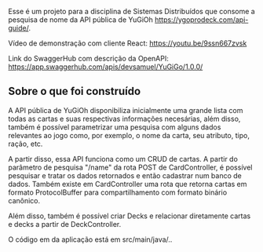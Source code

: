 Esse é um projeto para a disciplina de Sistemas Distribuídos que consome a pesquisa de nome da API
pública de YuGiOh https://ygoprodeck.com/api-guide/.

Vídeo de demonstração com cliente React: https://youtu.be/9ssn667zvsk

Link do SwaggerHub com descrição da OpenAPI: https://app.swaggerhub.com/apis/devsamuel/YuGiGo/1.0.0/

<h2>Sobre o que foi construído</h2>

A API pública de YuGiOh disponibiliza inicialmente uma grande lista com todas as cartas e suas respectivas informações necesárias,
além disso, também é possível parametrizar uma pesquisa com alguns dados relevantes ao jogo como, por exemplo, o nome da carta, seu
atributo, tipo, ração, etc.

A partir disso, essa API funciona como um CRUD de cartas. A partir do parâmetro de pesquisa "/name" da rota POST de CardController,
é possível pesquisar e tratar os dados retornados e então cadastrar num banco de dados. Também existe em CardController uma rota que retorna
cartas em formato ProtocolBuffer para compartilhamento com formato binário canônico.

Além disso, também é possível criar Decks e relacionar diretamente cartas e decks a partir de DeckController.

O código em da aplicação está em src/main/java/..